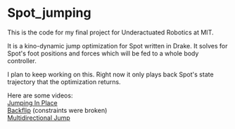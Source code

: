 # Spot_jumping

This is the code for my final project for Underactuated Robotics at MIT.

It is a kino-dynamic jump optimization for Spot written in Drake. It solves for Spot's foot positions and forces which will be fed to a whole body controller.

I plan to keep working on this. Right now it only plays back Spot's state trajectory that the optimization returns.

Here are some videos:  
[Jumping In Place](https://youtu.be/xZgBojN-AHM)  
[Backflip](https://youtu.be/URJ_Xu9pcVI) (constraints were broken)  
[Multidirectional Jump](https://youtu.be/Y1CfxD9VhYU)
